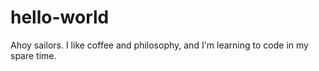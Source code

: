 # hello-world

Ahoy sailors.
I like coffee and philosophy, and I'm learning to code in my spare time. 

